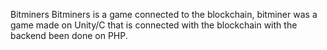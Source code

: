 Bitminers 
Bitminers is a game connected to the blockchain, bitminer was a game made on Unity/C that is connected with the blockchain with the backend been done on PHP.
